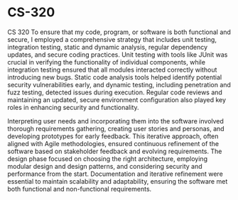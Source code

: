 # CS-320
CS 320
To ensure that my code, program, or software is both functional and secure, I employed a comprehensive strategy that includes unit testing, integration testing, static and dynamic analysis, regular dependency updates, and secure coding practices. Unit testing with tools like JUnit was crucial in verifying the functionality of individual components, while integration testing ensured that all modules interacted correctly without introducing new bugs. Static code analysis tools helped identify potential security vulnerabilities early, and dynamic testing, including penetration and fuzz testing, detected issues during execution. Regular code reviews and maintaining an updated, secure environment configuration also played key roles in enhancing security and functionality.

Interpreting user needs and incorporating them into the software involved thorough requirements gathering, creating user stories and personas, and developing prototypes for early feedback. This iterative approach, often aligned with Agile methodologies, ensured continuous refinement of the software based on stakeholder feedback and evolving requirements. The design phase focused on choosing the right architecture, employing modular design and design patterns, and considering security and performance from the start. Documentation and iterative refinement were essential to maintain scalability and adaptability, ensuring the software met both functional and non-functional requirements.

